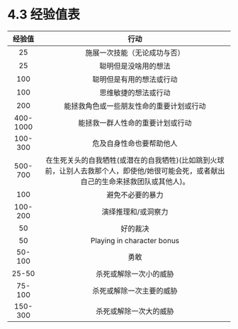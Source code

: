 # 4.3 经验值表

|  经验值   |                                                                   行动                                                                    |
| :-------: | :---------------------------------------------------------------------------------------------------------------------------------------: |
|    25     |                                                       施展一次技能（无论成功与否）                                                        |
|    25     |                                                           聪明但是没啥用的想法                                                            |
|    100    |                                                         聪明但是有用的想法或行动                                                          |
|    100    |                                                           思维敏捷的想法或行动                                                            |
|    200    |                                                 能拯救角色或一些朋友性命的重要计划或行动                                                  |
| 400\-1000 |                                                     能拯救一群人性命的重要计划或行动                                                      |
| 100\-300  |                                                         危及自身性命也要帮助他人                                                          |
| 500\-700  | 在生死关头的自我牺牲\(或潜在的自我牺牲\)\(比如跳到火球前，让别人去救那个人，即使他/她很可能会死，或者献出自己的生命来拯救团队或其他人\)。 |
|    100    |                                                             避免不必要的暴力                                                              |
| 100\-200  |                                                            演绎推理和/或洞察力                                                            |
|    50     |                                                                 好的裁决                                                                  |
|    50     |                                                        Playing in character bonus                                                         |
|  50\-100  |                                                                   勇敢                                                                    |
|  25\-50   |                                                          杀死或解除一次小的威胁                                                           |
|  75\-100  |                                                         杀死或解除一次主要的威胁                                                          |
| 150\-300  |                                                          杀死或解除一次大的威胁                                                           |

